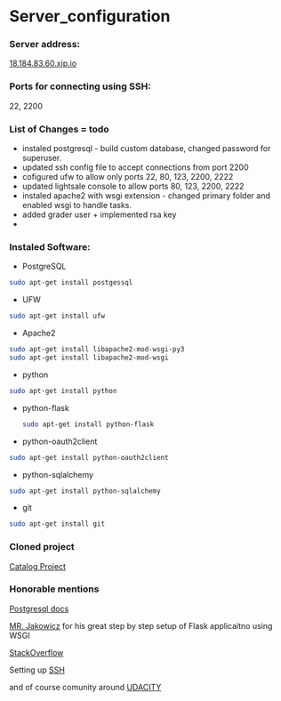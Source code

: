 # Server_configuration

### Server address: 
[18.184.83.60.xip.io](18.184.83.60.xip.io)

### Ports for connecting using SSH: 
22, 2200

### List of Changes = todo 
  - instaled postgresql - build custom database, changed password for superuser.
  - updated ssh config file to accept connections from port 2200 
  - cofigured ufw to allow only ports 22, 80, 123, 2200, 2222 
  - updated lightsale console to allow ports 80, 123, 2200, 2222
  - instaled apache2 with wsgi extension - changed primary folder and enabled wsgi to handle tasks. 
  - added grader user + implemented rsa key
  - 
 
 ### Instaled Software:
  - PostgreSQL 
  ```bash
  sudo apt-get install postgessql
  ```
  - UFW 
  ```bash
  sudo apt-get install ufw
  ```
  - Apache2 
  ```bash
  sudo apt-get install libapache2-mod-wsgi-py3 
  sudo apt-get install libapache2-mod-wsgi
  ```
  - python 
  ```bash
  sudo apt-get install python
  ```
  - python-flask 
    ```bash
    sudo apt-get install python-flask
    ```
  - python-oauth2client 
   ```bash
   sudo apt-get install python-oauth2client
   ```
  - python-sqlalchemy 
   ```bash
   sudo apt-get install python-sqlalchemy
   ```
  - git  
  ```bash
  sudo apt-get install git
  ```
  
 ### Cloned project 
  [Catalog Project](https://github.com/caranuial/catalog_project)
 
 ### Honorable mentions
  [Postgresql docs](https://www.postgresql.org/docs)
  
  [MR. Jakowicz](https://www.jakowicz.com/flask-apache-wsgi/) for his great step by step setup of Flask applicaitno using WSGI
  
  [StackOverflow](https://stackoverflow.com/)
  
  Setting up [SSH](https://askubuntu.com/questions/673597/ssh-connect-to-host-127-0-0-1-port-2222-connection-refused?utm_medium=organic&utm_source=google_rich_qa&utm_campaign=google_rich_qa)
  
  and of course comunity around [UDACITY](https://udacity.com/)
